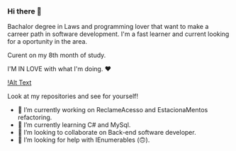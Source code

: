 ### Hi there 👋
Bachalor degree in Laws and programming lover that want to make a carreer path in software development. I'm a fast learner and current looking for a oportunity in the area.

Curent on my 8th month of study.

I'M IN LOVE with what I'm doing. ❤

[!Alt Text](https://res.cloudinary.com/practicaldev/image/fetch/s--R5KgC1bh--/c_limit%2Cf_auto%2Cfl_progressive%2Cq_66%2Cw_880/https://dev-to-uploads.s3.amazonaws.com/i/oi2rwsde00xo9ou6jwsl.gif)

Look at my repositories and see for yourself!

- 🔭 I’m currently working on ReclameAcesso and EstacionaMentos refactoring.
- 🌱 I’m currently learning C# and MySql.
- 👯 I’m looking to collaborate on Back-end software developer.
- 🤔 I’m looking for help with IEnumerables (🙃).
